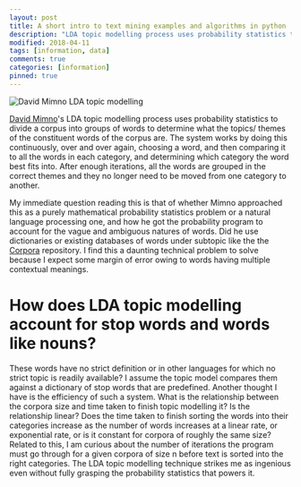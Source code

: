 ```yaml
---
layout: post
title: A short intro to text mining examples and algorithms in python
description: "LDA topic modelling process uses probability statistics to divide a corpus into groups of words to determine what the topics/ themes of the constituent words of the corpus are. The system works by doing this continuously, over and over again, choosing a word, and then comparing it to all the words in each category, and determining which category the word best fits into. After enough iterations, all the words are grouped in the correct themes and they no longer need to be moved from one category to another."
modified: 2018-04-11
tags: [information, data]
comments: true
categories: [information]
pinned: true
---
```

![David Mimno LDA topic modelling](https://databricks.com/wp-content/uploads/2015/03/20newsgroups.png)

[David Mimno](http://www.mimno.org/)'s LDA topic modelling process uses probability statistics to divide a corpus into groups of words to determine what the topics/ themes of the constituent words of the corpus are. The system works by doing this continuously, over and over again, choosing a word, and then comparing it to all the words in each category, and determining which category the word best fits into. After enough iterations, all the words are grouped in the correct themes and they no longer need to be moved from one category to another.

My immediate question reading this is that of whether Mimno approached this as a purely mathematical probability statistics problem or a natural language processing one, and how he got the probability program to account for the vague and ambiguous natures of words. Did he use dictionaries or existing databases of words under subtopic like the the [Corpora](https://github.com/dariusk/corpora) repository. I find this a daunting technical problem to solve because I expect some margin of error owing to words having multiple contextual meanings.

# How does LDA topic modelling account for stop words and words like nouns?

These words have no strict definition or in other languages for which no strict topic is readily available? I assume the topic model compares them against a dictionary of stop words that are predefined. Another thought I have is the efficiency of such a system. What is the relationship between the corpora size and time taken to finish topic modelling it? Is the relationship linear? Does the time taken to finish sorting the words into their categories increase as the number of words increases at a linear rate, or exponential rate, or is it constant for corpora of roughly the same size? Related to this, I am curious about the number of iterations the program must go through for a given corpora of size n before text is sorted into the right categories. The LDA topic modelling technique strikes me as ingenious even without fully grasping the probability statistics that powers it.
